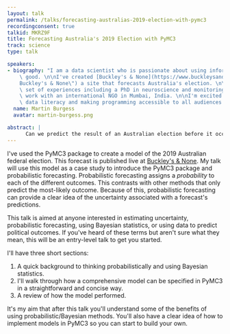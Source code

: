```yaml
---
layout: talk
permalink: /talks/forecasting-australias-2019-election-with-pymc3
recordingconsent: true
talkid: MKRZ9F
title: Forecasting Australia's 2019 Election with PyMC3
track: science
type: talk

speakers:
- biography: "I am a data scientist who is passionate about using information for\
    \ good. \n\nI've created [Buckley's & None](https://www.buckleysandnone.com \"\
    Buckley's & None\") a site that forecasts Australia's election. \n\nI have a diverse\
    \ set of experiences including a PhD in neuroscience and monitoring and evaluations\
    \ work with an international NGO in Mumbai, India. \n\nI'm excited about increasing\
    \ data literacy and making programming accessible to all audiences."
  name: Martin Burgess
  avatar: martin-burgess.png

abstract: | 
      Can we predict the result of an Australian election before it occurs? How certain of the outcome can we be? My talk will use the 2019 Australian federal election as a case study to provide an entry-level introduction to the benefits of probabilistic forecasting and PyMC3.
---
```


I've used the PyMC3 package to create a model of the 2019 Australian federal election. This forecast is published live at [Buckley's & None](https://www.buckleysandnone.com). My talk will use this model as a case study to introduce the PyMC3 package and probabilistic forecasting. Probabilistic forecasting assigns a *probability* to each of the different outcomes. This contrasts with other methods that only predict the most-likely outcome. Because of this, probabilistic forecasting can provide a clear idea of the uncertainty associated with a forecast's predictions.

This talk is aimed at anyone interested in estimating uncertainty, probabilistic forecasting, using Bayesian statistics, or using data to predict political outcomes. If you've heard of these terms but aren't sure what they mean, this will be an entry-level talk to get you started.

I'll have three short sections:

1. A quick background to thinking probabilistically and using Bayesian statistics.
2. I'll walk through how a comprehensive model can be specified in PyMC3 in a straightforward and concise way. 
3. A review of how the model performed.

It's my aim that after this talk you'll understand some of the benefits of using probabilistic/Bayesian methods. You'll also have a clear idea of how to implement models in PyMC3 so you can start to build your own.
